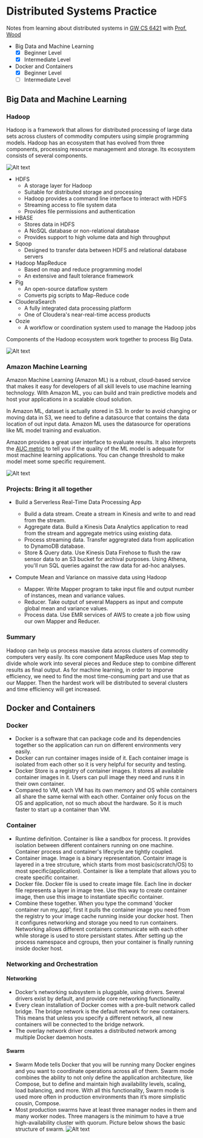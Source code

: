 # Distributed Systems Practice
Notes from learning about distributed systems in [GW CS 6421](https://gwdistsys18.github.io/) with [Prof. Wood](https://faculty.cs.gwu.edu/timwood/)

- Big  Data and Machine Learning
    - [x] Beginner Level
    - [x] Intermediate Level
    
- Docker and Containers
    - [x] Beginner Level
    - [ ] Intermediate Level

## Big Data and Machine Learning


### Hadoop

Hadoop is a framework that allows for distributed processing of large data sets across clusters of commodity computers using simple
programming models. Hadoop has an ecosystem that has evolved from three components, processing resource management and storage. Its ecosystem consists of
several components.

![Alt text](https://github.com/dongyh1995/dist-sys-practice/raw/master/Screenshots/hadoop.png)

- HDFS
    - A storage layer for Hadoop
    - Suitable for distributed storage and processing
    - Hadoop provides a command line interface to interact with HDFS
    - Streaming access to file system data
    - Provides file permissions and authentication
- HBASE
    - Stores data in HDFS
    - A NoSQL database or non-relational database
    - Provides support to high volume data and high throughput
- Sqoop
    - Designed to transfer data between HDFS and relational database servers
- Hadoop MapReduce
    - Based on map and reduce programming model
    - An extensive and fault tolerance framework
- Pig
    - An open-source dataflow system
    - Converts pig scripts to Map-Reduce code
- ClouderaSearch
    - A fully integrated data processing platform
    - One of Cloudera's near-real-time access products
- Oozie
    - A workflow or coordination system used to manage the Hadoop jobs

Components of the Hadoop ecosystem work together to process Big Data.

![Alt text](https://github.com/dongyh1995/dist-sys-practice/raw/master/Screenshots/workflow.png)

### Amazon Machine Learning

Amazon Machine Learning (Amazon ML) is a robust, cloud-based service that makes it easy for developers of all skill levels to use machine learning technology. 
With Amazon ML, you can build and train predictive models and host your applications in a scalable cloud solution.

In Amazon ML, dataset is actually stored in S3. In order to avoid changing or moving data in S3, we need to define
 a datasource that contains the data location of out input data. Amazon ML uses the datasource for operations like ML model
  training and evaluation.

Amazon provides a great user interface to evaluate results. It also interprets the [AUC metric](https://docs.aws.amazon.com/machine-learning/latest/dg/binary-model-insights.html#measuring-ml-model-accuracy) to tell you if the quality of the ML model is adequate for most machine
learning applications. You can change threshold to make model meet some specific requirement.

![Alt text](https://github.com/dongyh1995/dist-sys-practice/raw/master/Screenshots/ML_Evaluation.png)

### Projects: Bring it all together

- Build a Serverless Real-Time Data Processing App
    - Build a data stream. Create a stream in Kinesis and write to and read from the stream.
    - Aggregate data. Build a Kinesis Data Analytics application to read from the stream and aggregate metrics using existing data.
    - Process streaming data. Transfer aggregrated data from application to DynamoDB database.
    - Store & Query data. Use Kinesis Data Firehose to flush the raw sensor data to an S3 bucket for archival purposes. Using Athena, you'll run SQL queries against the raw data for ad-hoc analyses.

- Compute Mean and Variance on massive data using Hadoop
    - Mapper. Write Mapper program to take input file and output number of instances, mean and variance values.
    - Reducer. Take output of several Mappers as input and compute global mean and variance values.
    - Process data. Use EMR services of AWS to create a job flow using our own Mapper and Reducer.

### Summary

Hadoop can help us process massive data across clusters of commodity computers very easily. Its core component MapReduce uses Map step to divide whole work into
several pieces and Reduce step to combine different results as final output. As for machine learning, in order to imporve efficiency, we
need to find the most time-consuming part and use that as our Mapper. Then the hardest work will be distributed to several clusters and time efficiency
will get increased.


## Docker and Containers

### Docker

- Docker is a software that can package code and its dependencies together so the application can run on different
environments very easily.
- Docker can run container images inside of it. Each container image is isolated from each other so it is very helpful for security and testing.
- Docker Store is a registry of container images. It stores all available container images in it. Users can pull image they need and runs it in their own container.
- Compared to VM, each VM has its own memory and OS while containers all share the same kernal with each other. Container
only focus on the OS and application, not so much about the hardware. So it is much faster to start up a container than VM.

### Container

- Runtime definition. Container is like a sandbox for process. It provides isolation between different containers  running on one machine. Container process and container's lifecycle are tightly coupled.
- Container image. Image is a binary representation. Containr image is layered in a tree strcuture, which starts from most basic(scratch/OS) to most specific(application). Container is like a template that allows you to create specific container.
- Docker file. Docker file is used to create image file. Each line in docker file represents a layer in image tree. Use this way to create container image, then use this image to instantiate specific container.
- Combine these together. When you type the command 'docker container run my_app', first it pulls the container image you need from the registry to your image cache running inside your docker host. Then it configures networking and storage you need to run containers. Networking allows different containers communicate with each other while storage is used to store persistant states. After setting up the process namespace and cgroups, then your container is finally running inside docker host.

### Networking and Orchestration

#### Networking

- Docker’s networking subsystem is pluggable, using drivers. Several drivers exist by default, and provide core networking functionality.
- Every clean installation of Docker comes with a pre-built network called bridge. The bridge network is the default network for new containers. This means that unless you specify a different network, all new containers will be connected to the bridge network.
- The overlay network driver creates a distributed network among multiple Docker daemon hosts.

#### Swarm

- Swarm Mode tells Docker that you will be running many Docker engines and you want to coordinate operations across all of them. Swarm mode combines the ability to not only define the application architecture, like Compose, but to define and maintain high availability levels, scaling, load balancing, and more. With all this functionality, Swarm mode is used more often in production environments than it’s more simplistic cousin, Compose.
- Most production swarms have at least three manager nodes in them and many worker nodes. Three managers is the minimum to have a true high-availability cluster with quorum. Picture below shows the basic structure of swarm.
![Alt text](https://github.com/dongyh1995/dist-sys-practice/raw/master/Screenshots/swarm.png)
